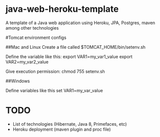 # java-web-heroku-template
A template of a Java web application using Heroku, JPA, Postgres, maven among other technologies

#Tomcat environment configs

##Mac and Linux
Create a file called $TOMCAT_HOME/bin/setenv.sh

Define the variable like this:
export VAR1=my_var1_value
export VAR2=my_var2_value

Give execution permission:
chmod 755 setenv.sh

##Windows

Define variables like this
set VAR1=my_var_value

# TODO
- List of technologies (Hibernate, Java 8, Primefaces, etc)
- Heroku deployment (maven plugin and proc file)

